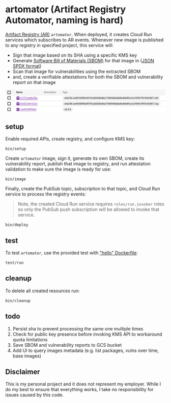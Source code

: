 # artomator (Artifact Registry Automator, naming is hard)

[Artifact Registry (AR)](https://cloud.google.com/artifact-registry) `artomator`. When deployed, it creates Cloud Run services which subscribes to AR events. Whenever new image is published to any registry in specified project, this service will:

* Sign that image based on its SHA using a specific KMS key
* Generate [Software Bill of Materials (SBOM)](https://www.cisa.gov/sbom) for that image in ([JSON SPDX format](https://github.com/spdx/spdx-spec/blob/v2.2/schemas/spdx-schema.json))
* Scan that image for vulnerabilities using the extracted SBOM
* and, create a verifiable attestations for both the SBOM and vulnerability report on that image

![](images/reg.png)

## setup

Enable required APIs, create registry, and configure KMS key:

```shell
bin/setup
```

Create `artomator` image, sign it, generate its own SBOM, create its vulnerability report, publish that image to registry, and run attestation validation to make sure the image is ready for use:

```shell
bin/image
```

Finally, create the PubSub topic, subscription to that topic, and Cloud Run service to process the registry events: 

> Note, the created Cloud Run service requires `roles/run.invoker` roles so only the PubSub push subscription will be allowed to invoke that service. 

```shell
bin/deploy
```

## test 

To test `artomator`, use the provided test with ["hello" Dockerfile](test/Dockerfile): 

```shell
test/run
```

## cleanup

To delete all created resources run: 

```shell
bin/cleanup
```

## todo

1. Persist sha to prevent processing the same one multiple times 
1. Check for public key presence before invoking KMS API to workaround quota limitations
1. Save SBOM and vulnerability reports to GCS bucket 
1. Add UI to query images metadata (e.g. list packages, vulns over time, base images)

## Disclaimer

This is my personal project and it does not represent my employer. While I do my best to ensure that everything works, I take no responsibility for issues caused by this code.